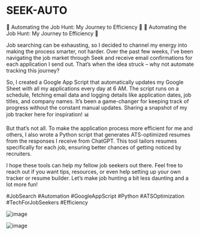 # SEEK-AUTO
🚀 Automating the Job Hunt: My Journey to Efficiency 🚀 
🚀 Automating the Job Hunt: My Journey to Efficiency 🚀

Job searching can be exhausting, so I decided to channel my energy into making the process smarter, not harder. Over the past few weeks, I’ve been navigating the job market through Seek and receive email confirmations for each application I send out. That’s when the idea struck – why not automate tracking this journey?

So, I created a Google App Script that automatically updates my Google Sheet with all my applications every day at 6 AM. The script runs on a schedule, fetching email data and logging details like application dates, job titles, and company names. It’s been a game-changer for keeping track of progress without the constant manual updates. Sharing a snapshot of my job tracker here for inspiration! 📊

But that’s not all. To make the application process more efficient for me and others, I also wrote a Python script that generates ATS-optimized resumes from the responses I receive from ChatGPT. This tool tailors resumes specifically for each job, ensuring better chances of getting noticed by recruiters.

I hope these tools can help my fellow job seekers out there. Feel free to reach out if you want tips, resources, or even help setting up your own tracker or resume builder. Let’s make job hunting a bit less daunting and a lot more fun!

#JobSearch #Automation #GoogleAppScript #Python #ATSOptimization #TechForJobSeekers #Efficiency

![image](https://github.com/user-attachments/assets/c4542d7c-63b3-4ebd-b27c-6638da1d4b00)

![image](https://github.com/user-attachments/assets/c35714fa-b85c-48d9-bab7-9776c309047d)

